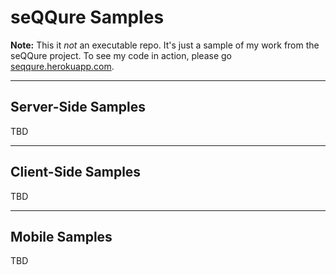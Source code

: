 # seQQure Samples

**Note:** This it _not_ an executable repo. It's just a sample of my work from the seQQure project. To see my code in action, please go [seqqure.herokuapp.com](https://seqqure.herokuapp.com).

---

## Server-Side Samples

TBD

---

## Client-Side Samples

TBD

---

## Mobile Samples

TBD
